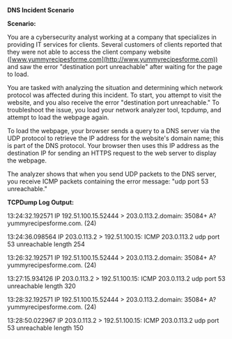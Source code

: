 **DNS Incident Scenario**

**Scenario:**

You are a cybersecurity analyst working at a company that specializes in
providing IT services for clients. Several customers of clients reported
that they were not able to access the client company website
([www.yummyrecipesforme.com](http://www.yummyrecipesforme.com)) and saw
the error "destination port unreachable" after waiting for the page to
load.

You are tasked with analyzing the situation and determining which
network protocol was affected during this incident. To start, you
attempt to visit the website, and you also receive the error
"destination port unreachable." To troubleshoot the issue, you load your
network analyzer tool, tcpdump, and attempt to load the webpage again.

To load the webpage, your browser sends a query to a DNS server via the
UDP protocol to retrieve the IP address for the website's domain name;
this is part of the DNS protocol. Your browser then uses this IP address
as the destination IP for sending an HTTPS request to the web server to
display the webpage.

The analyzer shows that when you send UDP packets to the DNS server, you
receive ICMP packets containing the error message: "udp port 53
unreachable."

**TCPDump Log Output:**

13:24:32.192571 IP 192.51.100.15.52444 \> 203.0.113.2.domain: 35084+ A?
yummyrecipesforme.com. (24)

13:24:36.098564 IP 203.0.113.2 \> 192.51.100.15: ICMP 203.0.113.2 udp
port 53 unreachable length 254

13:26:32.192571 IP 192.51.100.15.52444 \> 203.0.113.2.domain: 35084+ A?
yummyrecipesforme.com. (24)

13:27:15.934126 IP 203.0.113.2 \> 192.51.100.15: ICMP 203.0.113.2 udp
port 53 unreachable length 320

13:28:32.192571 IP 192.51.100.15.52444 \> 203.0.113.2.domain: 35084+ A?
yummyrecipesforme.com. (24)

13:28:50.022967 IP 203.0.113.2 \> 192.51.100.15: ICMP 203.0.113.2 udp
port 53 unreachable length 150

